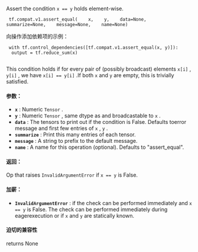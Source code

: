 Assert the condition  `x == y`  holds element-wise.

```
 tf.compat.v1.assert_equal(    x,    y,    data=None,    summarize=None,    message=None,    name=None) 
```

向操作添加依赖项的示例：

```
 with tf.control_dependencies([tf.compat.v1.assert_equal(x, y)]):
  output = tf.reduce_sum(x)
 
```

This condition holds if for every pair of (possibly broadcast) elements `x[i]` ,  `y[i]` , we have  `x[i] == y[i]` .If both  `x`  and  `y`  are empty, this is trivially satisfied.

#### 参数：
- **`x`** :  Numeric  `Tensor` .
- **`y`** :  Numeric  `Tensor` , same dtype as and broadcastable to  `x` .
- **`data`** :  The tensors to print out if the condition is False.  Defaults toerror message and first few entries of  `x` ,  `y` .
- **`summarize`** : Print this many entries of each tensor.
- **`message`** : A string to prefix to the default message.
- **`name`** : A name for this operation (optional).  Defaults to "assert_equal".


#### 返回：
Op that raises  `InvalidArgumentError`  if  `x == y`  is False.

#### 加薪：
- **`InvalidArgumentError`** : if the check can be performed immediately and `x == y`  is False. The check can be performed immediately during eagerexecution or if  `x`  and  `y`  are statically known.


#### 迫切的兼容性
returns None

